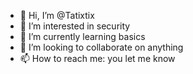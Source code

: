 - 👋 Hi, I’m @Tatixtix
- 👀 I’m interested in security
- 🌱 I’m currently learning basics
- 💞️ I’m looking to collaborate on anything
- 📫 How to reach me: you let me know

<!---
Tatixtix/Tatixtix is a ✨ special ✨ repository because its `README.md` (this file) appears on your GitHub profile.
You can click the Preview link to take a look at your changes.
--->
